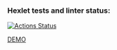### Hexlet tests and linter status:
[![Actions Status](https://github.com/utkapodsousom/frontend-project-12/workflows/hexlet-check/badge.svg)](https://github.com/utkapodsousom/frontend-project-12/actions)

[DEMO](https://frontend-project-12-production-b23b.up.railway.app/)